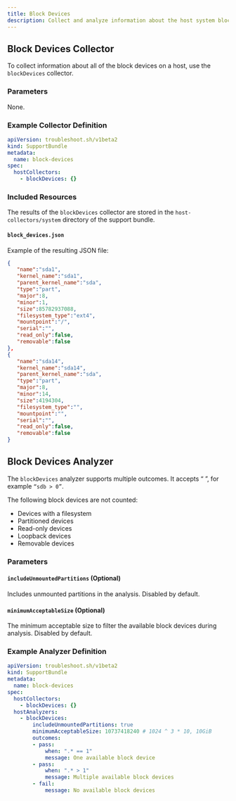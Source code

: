 ```yaml
---
title: Block Devices
description: Collect and analyze information about the host system block devices.
---
```


## Block Devices Collector

To collect information about all of the block devices on a host, use the `blockDevices` collector.

### Parameters

None.

### Example Collector Definition

```yaml
apiVersion: troubleshoot.sh/v1beta2
kind: SupportBundle
metadata:
  name: block-devices
spec:
  hostCollectors:
    - blockDevices: {}
```

### Included Resources

The results of the `blockDevices` collector are stored in the `host-collectors/system` directory of the support bundle.

#### `block_devices.json`

Example of the resulting JSON file:

```json
{
   "name":"sda1",
   "kernel_name":"sda1",
   "parent_kernel_name":"sda",
   "type":"part",
   "major":8,
   "minor":1,
   "size":85782937088,
   "filesystem_type":"ext4",
   "mountpoint":"/",
   "serial":"",
   "read_only":false,
   "removable":false
},
{
   "name":"sda14",
   "kernel_name":"sda14",
   "parent_kernel_name":"sda",
   "type":"part",
   "major":8,
   "minor":14,
   "size":4194304,
   "filesystem_type":"",
   "mountpoint":"",
   "serial":"",
   "read_only":false,
   "removable":false
}
```

## Block Devices Analyzer

The `blockDevices` analyzer supports multiple outcomes. It accepts “<regex> <operator> <count>”, for example `“sdb > 0”`.

The following block devices are not counted:

* Devices with a filesystem
* Partitioned devices
* Read-only devices
* Loopback devices
* Removable devices

### Parameters

#### `includeUnmountedPartitions` (Optional)
Includes unmounted partitions in the analysis. Disabled by default.

#### `minimumAcceptableSize` (Optional)
The minimum acceptable size to filter the available block devices during analysis. Disabled by default.

### Example Analyzer Definition

```yaml
apiVersion: troubleshoot.sh/v1beta2
kind: SupportBundle
metadata:
  name: block-devices
spec:
  hostCollectors:
    - blockDevices: {}
  hostAnalyzers:
    - blockDevices:
        includeUnmountedPartitions: true
        minimumAcceptableSize: 10737418240 # 1024 ^ 3 * 10, 10GiB
        outcomes:
        - pass:
            when: ".* == 1"
            message: One available block device
        - pass:
            when: ".* > 1"
            message: Multiple available block devices
        - fail:
            message: No available block devices
```
